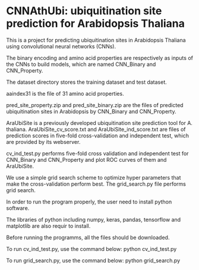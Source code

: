 # CNNAthUbi: ubiquitination site prediction for Arabidopsis Thaliana

This is a project for predicting ubiquitination sites in Arabidopsis Thaliana using convolutional neural networks (CNNs).

The binary encoding and amino acid properties are respectively as inputs of the CNNs to build models, which are named CNN_Binary and CNN_Property.

The dataset directory stores the training dataset and test dataset.

aaindex31 is the file of 31 amino acid properties.

pred_site_property.zip and pred_site_binary.zip are the files of predicted ubiquitination sites in Arabidopsis by CNN_Binary and CNN_Property.

AraUbiSite is a previously developed ubiquitination site prediction tool for A. thaliana. AraUbiSite_cv_score.txt and AraUbiSite_ind_score.txt are files of prediction scores in five-fold cross-validation and independent test, which are provided by its webserver.

cv_ind_test.py performs five-fold cross validation and independent test for CNN_Binary and CNN_Property and plot ROC curves of them and AraUbiSite.

We use a simple grid search scheme to optimize hyper parameters that make the cross-validation perform best. The grid_search.py file performs grid search.

In order to run the program properly, the user need to install python software.

The libraries of python including numpy, keras, pandas, tensorflow and matplotlib are also requir to install.

Before running the programms, all the files should be downloaded.

To run cv_ind_test.py, use the command below:
python cv_ind_test.py

To run grid_search.py, use the command below:
python grid_search.py
